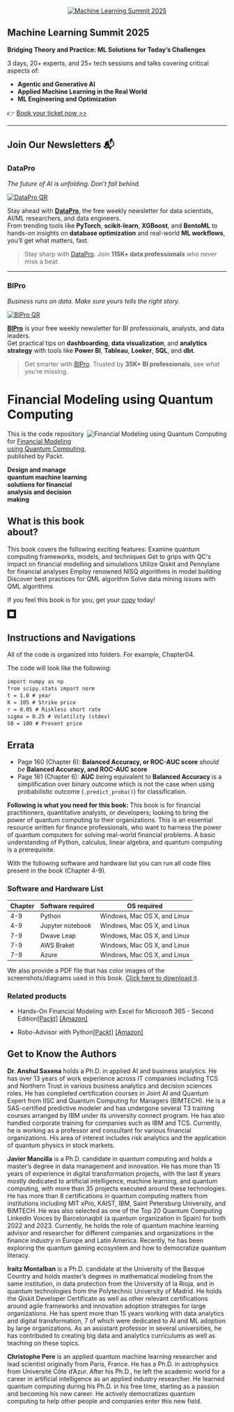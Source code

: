 <p align="center"><a href="https://packt.link/mlsumgh"><img src="https://static.packt-cdn.com/assets/images/ML Summit Banner v3 1200x627.png" alt="Machine Learning Summit 2025"/></a></p>

## Machine Learning Summit 2025
**Bridging Theory and Practice: ML Solutions for Today’s Challenges**

3 days, 20+ experts, and 25+ tech sessions and talks covering critical aspects of:
- **Agentic and Generative AI**
- **Applied Machine Learning in the Real World**
- **ML Engineering and Optimization**

👉 [Book your ticket now >>](https://packt.link/mlsumgh)

---

## Join Our Newsletters 📬

### DataPro  
*The future of AI is unfolding. Don’t fall behind.*

<p><a href="https://landing.packtpub.com/subscribe-datapronewsletter/?link_from_packtlink=yes"><img src="https://static.packt-cdn.com/assets/images/DataPro NL QR Code.png" alt="DataPro QR" width="150"/></a></p>

Stay ahead with [**DataPro**](https://landing.packtpub.com/subscribe-datapronewsletter/?link_from_packtlink=yes), the free weekly newsletter for data scientists, AI/ML researchers, and data engineers.  
From trending tools like **PyTorch**, **scikit-learn**, **XGBoost**, and **BentoML** to hands-on insights on **database optimization** and real-world **ML workflows**, you’ll get what matters, fast.

> Stay sharp with [DataPro](https://landing.packtpub.com/subscribe-datapronewsletter/?link_from_packtlink=yes). Join **115K+ data professionals** who never miss a beat.

---

### BIPro  
*Business runs on data. Make sure yours tells the right story.*

<p><a href="https://landing.packtpub.com/subscribe-bipro-newsletter/?link_from_packtlink=yes"><img src="https://static.packt-cdn.com/assets/images/BIPro NL QR Code.png" alt="BIPro QR" width="150"/></a></p>

[**BIPro**](https://landing.packtpub.com/subscribe-bipro-newsletter/?link_from_packtlink=yes) is your free weekly newsletter for BI professionals, analysts, and data leaders.  
Get practical tips on **dashboarding**, **data visualization**, and **analytics strategy** with tools like **Power BI**, **Tableau**, **Looker**, **SQL**, and **dbt**.

> Get smarter with [BIPro](https://landing.packtpub.com/subscribe-bipro-newsletter/?link_from_packtlink=yes). Trusted by **35K+ BI professionals**, see what you’re missing.

# Financial Modeling using Quantum Computing

<a href="https://www.amazon.com/Financial-Modeling-using-Quantum-Computing/dp/180461842X/ref=tmm_pap_swatch_0?_encoding=UTF8&qid=&sr=&utm_source=github&utm_medium=repository&utm_campaign=9781801810135"><img src="https://m.media-amazon.com/images/I/51FpwkcMPxL.jpg" alt="Financial Modeling using Quantum Computing" height="256px" align="right"></a>

This is the code repository for [Financial Modeling using Quantum Computing](https://www.amazon.com/Financial-Modeling-using-Quantum-Computing/dp/180461842X/ref=tmm_pap_swatch_0?_encoding=UTF8&qid=&sr=&utm_source=github&utm_medium=repository&utm_campaign=9781801810135), published by Packt.

**Design and manage quantum machine learning solutions for financial analysis and decision making**

## What is this book about?

This book covers the following exciting features:
Examine quantum computing frameworks, models, and techniques
Get to grips with QC's impact on financial modelling and simulations
Utilize Qiskit and Pennylane for financial analyses
Employ renowned NISQ algorithms in model building
Discover best practices for QML algorithm
Solve data mining issues with QML algorithms

If you feel this book is for you, get your [copy](https://www.amazon.com/dp/180461842X) today!

<a href="https://www.packtpub.com/?utm_source=github&utm_medium=banner&utm_campaign=GitHubBanner"><img src="https://raw.githubusercontent.com/PacktPublishing/GitHub/master/GitHub.png" 
alt="https://www.packtpub.com/" border="5" /></a>

## Instructions and Navigations
All of the code is organized into folders. For example, Chapter04.

The code will look like the following:
```
import numpy as np 
from scipy.stats import norm 
t = 1.0 # year 
K = 105 # Strike price 
r = 0.05 # Riskless short rate 
sigma = 0.25 # Volatility (stdev) 
S0 = 100 # Present price
```

## Errata

* Page 160 (Chapter 6): **Balanced Accuracy, or ROC-AUC score** _should be_ **Balanced Accuracy, and ROC-AUC score** 
* Page 161 (Chapter 6): **AUC** being equivalent to **Balanced Accuracy** is a simplification over binary outcome which is not the case when using probabilistic outcome (```.predict_proba()```) for classification.

**Following is what you need for this book:**
This book is for financial practitioners, quantitative analysts, or developers; looking to bring the power of quantum computing to their organizations. This is an essential resource written for finance professionals, who want to harness the power of quantum computers for solving real-world financial problems. A basic understanding of Python, calculus, linear algebra, and quantum computing is a prerequisite.

With the following software and hardware list you can run all code files present in the book (Chapter 4-9).
### Software and Hardware List
| Chapter | Software required | OS required |
| -------- | ------------------------------------ | ----------------------------------- |
| 4-9 | Python | Windows, Mac OS X, and Linux  |
| 4-9 | Jupyter notebook  | Windows, Mac OS X, and Linux  |
| 7-9 | Dwave Leap | Windows, Mac OS X, and Linux |
| 7-9 | AWS Braket | Windows, Mac OS X, and Linux  |
| 7-9 | Azure | Windows, Mac OS X, and Linux |


We also provide a PDF file that has color images of the screenshots/diagrams used in this book. [Click here to download it]( https://packt.link/1xxSu).

### Related products
* Hands-On Financial Modeling with Excel for Microsoft 365 - Second Edition[[Packt]](https://www.packtpub.com/product/hands-on-financial-modeling-with-excel-for-microsoft-365-second-edition/9781803231143?utm_source=github&utm_medium=repository&utm_campaign=9781803231143) [[Amazon]](https://www.amazon.com/dp/1803231149)

 
* Robo-Advisor with Python[[Packt]](https://www.packtpub.com/product/robo-advisor-with-python/9781801819695?utm_source=github&utm_medium=repository&utm_campaign=9781801819695) [[Amazon]](https://www.amazon.com/dp/1801819696)


## Get to Know the Authors
**Dr. Anshul Saxena**
holds a Ph.D. in applied AI and business analytics. He has over 13 years of work 
experience across IT companies including TCS and Northern Trust in various business analytics and 
decision sciences roles. He has completed certification courses in Joint AI and Quantum Expert from 
IISC and Quantum Computing for Managers (BIMTECH). He is a SAS-certified predictive modeler 
and has undergone several T3 training courses arranged by IBM under its university connect program. 
He has also handled corporate training for companies such as IBM and TCS. Currently, he is working 
as a professor and consultant for various financial organizations. His area of interest includes risk 
analytics and the application of quantum physics in stock markets.

**Javier Mancilla**
is a Ph.D. candidate in quantum computing and holds a master’s degree in data 
management and innovation. He has more than 15 years of experience in digital transformation 
projects, with the last 8 years mostly dedicated to artificial intelligence, machine learning, and 
quantum computing, with more than 35 projects executed around these technologies. He has more 
than 8 certifications in quantum computing matters from institutions including MIT xPro, KAIST, 
IBM, Saint Petersburg University, and BIMTECH. He was also selected as one of the Top 20 Quantum 
Computing Linkedin Voices by Barcelonaqbit (a quantum organization in Spain) for both 2022 and 
2023. Currently, he holds the role of quantum machine learning advisor and researcher for different 
companies and organizations in the finance industry in Europe and Latin America. Recently, he has 
been exploring the quantum gaming ecosystem and how to democratize quantum literacy.

**Iraitz Montalban**
is a Ph.D. candidate at the University of the Basque Country and holds master’s 
degrees in mathematical modeling from the same institution, in data protection from the University 
of la Rioja, and in quantum technologies from the Polytechnic University of Madrid. He holds the 
Qiskit Developer Certificate as well as other relevant certifications around agile frameworks and 
innovation adoption strategies for large organizations. He has spent more than 15 years working with 
data analytics and digital transformation, 7 of which were dedicated to AI and ML adoption by large 
organizations. As an assistant professor in several universities, he has contributed to creating big data 
and analytics curriculums as well as teaching on these topics.

**Christophe Pere**
is an applied quantum machine learning researcher and lead scientist originally 
from Paris, France. He has a Ph.D. in astrophysics from Université Côte d’Azur. After his Ph.D., he 
left the academic world for a career in artificial intelligence as an applied industry researcher. He 
learned quantum computing during his Ph.D. in his free time, starting as a passion and becoming 
his new career. He actively democratizes quantum computing to help other people and companies 
enter this new field.


